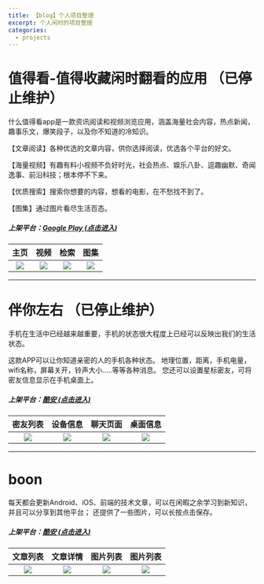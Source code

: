 ```yaml
---
title: 【blog】个人项目整理
excerpt: 个人闲时的项目整理 
categories:
  - projects
---
```


# 值得看-值得收藏闲时翻看的应用 （已停止维护）
什么值得看app是一款资讯阅读和视频浏览应用，涵盖海量社会内容，热点新闻，趣事乐文，爆笑段子，以及你不知道的冷知识。

【文章阅读】各种优选的文章内容，供你选择阅读，优选各个平台的好文。

【海量视频】有趣有料小视频不负好时光，社会热点、娱乐八卦、逗趣幽默、奇闻逸事、前沿科技；根本停不下来。

【优质搜索】搜索你想要的内容，想看的电影，在不愁找不到了。

【图集】通过图片看尽生活百态。

##### 上架平台：[Google Play (点击进入)](https://play.google.com/store/apps/details?id=com.startialab.poste) 


| 主页 | 视频 | 检索 | 图集 |
|:------:|:------:|:------:|:------:|
|![](https://upload-images.jianshu.io/upload_images/1689895-dd0da48bc0045533.png?imageMogr2/auto-orient/strip%7CimageView2/2/w/1240)|![](https://upload-images.jianshu.io/upload_images/1689895-9ac231e9f1041c46.png?imageMogr2/auto-orient/strip%7CimageView2/2/w/1240)|![](https://upload-images.jianshu.io/upload_images/1689895-238fa31d772475ca.png?imageMogr2/auto-orient/strip%7CimageView2/2/w/1240)|![](https://upload-images.jianshu.io/upload_images/1689895-e49cb449114afda4.png?imageMogr2/auto-orient/strip%7CimageView2/2/w/1240)|

---

# 伴你左右 （已停止维护）

手机在生活中已经越来越重要，手机的状态很大程度上已经可以反映出我们的生活状态。

这款APP可以让你知道亲密的人的手机各种状态。
地理位置，距离，手机电量，wifi名称，屏幕关开，铃声大小.....等等各种消息。
您还可以设置星标密友，可将密友信息显示在手机桌面上。

##### 上架平台：[酷安  (点击进入)]((https://www.coolapk.com/apk/com.lyl.myallforyou))

| 密友列表 | 设备信息 | 聊天页面 | 桌面信息 | 
|:------:|:------:|:------:|:------:|
|![](https://upload-images.jianshu.io/upload_images/1689895-caf66da12be2cd2d.png?imageMogr2/auto-orient/strip%7CimageView2/2/w/1240)|![](https://upload-images.jianshu.io/upload_images/1689895-a1b9a9fdcb14cf19.png?imageMogr2/auto-orient/strip%7CimageView2/2/w/1240)|![](https://upload-images.jianshu.io/upload_images/1689895-3865e8d3c512092d.png?imageMogr2/auto-orient/strip%7CimageView2/2/w/1240)|![](https://upload-images.jianshu.io/upload_images/1689895-138dc2e3a29b1f54.png?imageMogr2/auto-orient/strip%7CimageView2/2/w/1240)|

---

# boon 

每天都会更新Android、iOS、前端的技术文章，可以在闲暇之余学习到新知识，并且可以分享到其他平台； 
还提供了一些图片，可以长按点击保存。

##### 上架平台：[酷安 (点击进入)](https://www.coolapk.com/apk/com.lyl.boon)

| 文章列表 | 文章详情 | 图片列表 | 图片列表 |
|:------:|:------:|:------:|:------:|
|![](https://upload-images.jianshu.io/upload_images/1689895-3f2d9463c83a8613.png?imageMogr2/auto-orient/strip%7CimageView2/2/w/1240)|![](https://upload-images.jianshu.io/upload_images/1689895-95e006092cbee760.png?imageMogr2/auto-orient/strip%7CimageView2/2/w/1240)|![](https://upload-images.jianshu.io/upload_images/1689895-43c9127f77fbbf20.png?imageMogr2/auto-orient/strip%7CimageView2/2/w/1240)|![](https://upload-images.jianshu.io/upload_images/1689895-dfed8419afac8e58.png?imageMogr2/auto-orient/strip%7CimageView2/2/w/1240)|